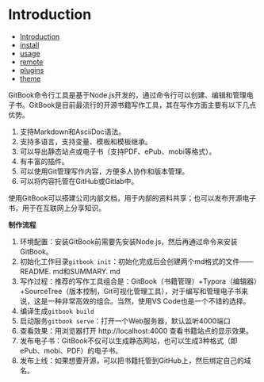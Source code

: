 # Introduction

* [Introduction](README.md)
* [install](install.md)
* [usage](usage.md)
* [remote](remote.md)
* [plugins](plugins.md)
* [theme](theme.md)



GitBook命令行工具是基于Node.js开发的，通过命令行可以创建、编辑和管理电子书。GitBook是目前最流行的开源书籍写作工具，其在写作方面主要有以下几点优势。

1. 支持Markdown和AsciiDoc语法。
2. 支持多语言，支持变量、模板和模板继承。
3. 可以导出静态站点或电子书（支持PDF、ePub、mobi等格式）。
4. 有丰富的插件。
5. 可以使用Git管理写作内容，方便多人协作和版本管理。
6. 可以将内容托管在GitHub或Gitlab中。 

使用GitBook可以搭建公司内部文档，用于内部的资料共享；也可以发布开源电子书，用于在互联网上分享知识。


**制作流程**

1. 环境配置：安装GitBook前需要先安装Node.js，然后再通过命令来安装GitBook。
2. 初始化工作目录`gitbook init`：初始化完成后会创建两个md格式的文件——README. md和SUMMARY. md
3. 写作过程：推荐的写作工具组合是：GitBook（书籍管理）+Typora（编辑器）+SourceTree（版本控制，Git可视化管理工具），对于编写和管理电子书来说，这是一种非常高效的组合。当然，使用VS Code也是一个不错的选择。
4. 编译生成`gitbook build`
5. 启动服务`gitbook serve`：打开一个Web服务器，默认监听4000端口
6. 查看效果：用浏览器打开 http://localhost:4000 查看书籍站点的显示效果。
7. 发布电子书：GitBook不仅可以生成静态网站，也可以生成3种格式（即ePub、mobi、PDF）的电子书。
8. 发布上线：如果想要开源，可以把书籍托管到GitHub上，然后绑定自己的域名。
